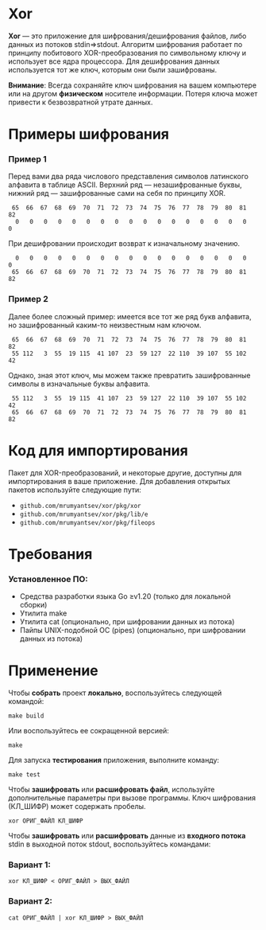 # Xor

**Xor**&nbsp;&mdash; это приложение для шифрования/дешифрования файлов, либо данных из потоков stdin&rArr;stdout. Алгоритм шифрования работает по принципу побитового XOR-преобразования по символьному ключу и использует все ядра процессора. Для дешифрования данных используется тот же ключ, которым они были зашифрованы.

**Внимание**: Всегда сохраняйте ключ шифрования на вашем компьютере или на другом **физическом** носителе информации. Потеря ключа может привести к безвозвратной утрате данных.

# Примеры шифрования

### Пример 1

Перед вами два ряда числового представления символов латинского алфавита в таблице ASCII. Верхний ряд&nbsp;&mdash; незашифрованные буквы, нижний ряд&nbsp;&mdash; зашифрованные сами на себя по принципу XOR.

```
 65  66  67  68  69  70  71  72  73  74  75  76  77  78  79  80  81  82
  0   0   0   0   0   0   0   0   0   0   0   0   0   0   0   0   0   0
```

При дешифровании происходит возврат к изначальному значению.

```
  0   0   0   0   0   0   0   0   0   0   0   0   0   0   0   0   0   0
 65  66  67  68  69  70  71  72  73  74  75  76  77  78  79  80  81  82
```

### Пример 2

Далее более сложный пример: имеется все тот же ряд букв алфавита, но зашифрованный каким-то неизвестным нам ключом.

```
 65  66  67  68  69  70  71  72  73  74  75  76  77  78  79  80  81  82
 55 112   3  55  19 115  41 107  23  59 127  22 110  39 107  55 102  42
```

Однако, зная этот ключ, мы можем также превратить зашифрованные символы в изначальные буквы алфавита.

```
 55 112   3  55  19 115  41 107  23  59 127  22 110  39 107  55 102  42
 65  66  67  68  69  70  71  72  73  74  75  76  77  78  79  80  81  82
```

# Код для импортирования

Пакет для XOR-преобразований, и некоторые другие, доступны для импортирования в ваше приложение. Для добавления открытых пакетов используйте следующие пути:

- `github.com/mrumyantsev/xor/pkg/xor`
- `github.com/mrumyantsev/xor/pkg/lib/e`
- `github.com/mrumyantsev/xor/pkg/fileops`

# Требования

### Установленное ПО:

- Средства разработки языка Go &geq;v1.20 (только для локальной сборки)
- Утилита make
- Утилита cat (опционально, при шифровании данных из потока)
- Пайпы UNIX-подобной ОС (pipes) (опционально, при шифровании данных из потока)

# Применение

Чтобы **собрать** проект **локально**, воспользуйтесь следующей командой:

```
make build
```

Или воспользуйтесь ее сокращенной версией:

```
make
```

Для запуска **тестирования** приложения, выполните команду:

```
make test
```

Чтобы **зашифровать** или **расшифровать файл**, используйте дополнительные параметры при вызове программы. Ключ шифрования (КЛ_ШИФР) может содержать пробелы.

```
xor ОРИГ_ФАЙЛ КЛ_ШИФР
```

Чтобы **зашифровать** или **расшифровать** данные из **входного потока** stdin в выходной поток stdout, воспользуйтесь командами:

### Вариант 1:

```
xor КЛ_ШИФР < ОРИГ_ФАЙЛ > ВЫХ_ФАЙЛ
```

### Вариант 2:

```
cat ОРИГ_ФАЙЛ | xor КЛ_ШИФР > ВЫХ_ФАЙЛ
```
